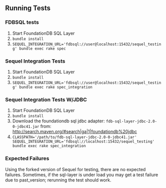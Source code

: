 ## Running Tests

### FDBSQL tests

1. Start FoundationDB SQL Layer
2. `bundle install`
3. `SEQUEL_INTEGRATION_URL='fdbsql://user@localhost:15432/sequel_testing' bundle exec rake spec`


### Sequel Integration Tests

1. Start FoundationDB SQL Layer
2. `bundle install`
3. `SEQUEL_INTEGRATION_URL='fdbsql://user@localhost:15432/sequel_testing' bundle exec rake spec_integration`

### Sequel Integration Tests W/JDBC

1. Start FoundationDB SQL Layer
2. `bundle install`
3. Download the foundationdb sql jdbc adapter: `fdb-sql-layer-jdbc-2.0-0-jdbc41.jar` from: http://search.maven.org/#search|ga|1|foundationdb%20jdbc
4. `CLASSPATH='/path/to/fdb-sql-layer-jdbc-2.0-0-jdbc41.jar' SEQUEL_INTEGRATION_URL='fdbsql://localhost:15432/sequel_testing' bundle exec rake spec_integration`


### Expected Failures

Using the forked version of Sequel for testing, there are no expected failures. Sometimes, if the sql-layer is under load you may get a test failure due to past_version; rerunning the test should work.
